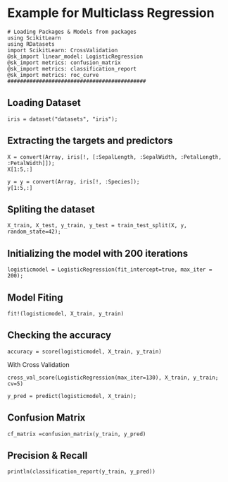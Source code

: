 <!--This file was generated, do not modify it.-->
# Example for Multiclass Regression

```julia:ex1
# Loading Packages & Models from packages
using ScikitLearn
using RDatasets
import ScikitLearn: CrossValidation
@sk_import linear_model: LogisticRegression
@sk_import metrics: confusion_matrix
@sk_import metrics: classification_report
@sk_import metrics: roc_curve
############################################
```

## Loading Dataset

```julia:ex2
iris = dataset("datasets", "iris");
```

## Extracting the targets and predictors

```julia:ex3
X = convert(Array, iris[!, [:SepalLength, :SepalWidth, :PetalLength, :PetalWidth]]);
X[1:5,:]
```

```julia:ex4
y = y = convert(Array, iris[!, :Species]);
y[1:5,:]
```

## Spliting the dataset

```julia:ex5
X_train, X_test, y_train, y_test = train_test_split(X, y, random_state=42);
```

## Initializing the model with 200 iterations

```julia:ex6
logisticmodel = LogisticRegression(fit_intercept=true, max_iter = 200);
```

## Model Fiting

```julia:ex7
fit!(logisticmodel, X_train, y_train)
```

## Checking the accuracy

```julia:ex8
accuracy = score(logisticmodel, X_train, y_train)
```

With Cross Validation

```julia:ex9
cross_val_score(LogisticRegression(max_iter=130), X_train, y_train; cv=5)

y_pred = predict(logisticmodel, X_train);
```

## Confusion Matrix

```julia:ex10
cf_matrix =confusion_matrix(y_train, y_pred)
```

## Precision & Recall

```julia:ex11
println(classification_report(y_train, y_pred))
```

